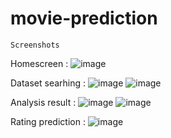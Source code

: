 # movie-prediction
`Screenshots`

Homescreen :
![image](https://user-images.githubusercontent.com/94973988/147388970-4d86bccd-d7a4-457f-b62e-2ae1f7784d0b.png)

Dataset searhing :
![image](https://user-images.githubusercontent.com/94973988/147388987-4193b704-7daf-49de-9495-602ec16ce387.png)
![image](https://user-images.githubusercontent.com/94973988/147388992-d1bbbf4b-05bc-44e6-b91f-9f7ea7d8ad36.png)

Analysis result :
![image](https://user-images.githubusercontent.com/94973988/147388999-f9b34c47-06f6-4c87-a5ae-5adb96031499.png)
![image](https://user-images.githubusercontent.com/94973988/147389003-73b76e37-12a6-4f49-b06a-043ec5bf8fbe.png)

Rating prediction :
![image](https://user-images.githubusercontent.com/94973988/147389005-265bbc08-21c4-41d1-88b4-fb5849e2bef6.png)
